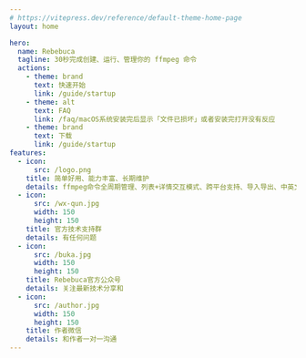 ```yaml
---
# https://vitepress.dev/reference/default-theme-home-page
layout: home

hero:
  name: Rebebuca
  tagline: 30秒完成创建、运行、管理你的 ffmpeg 命令
  actions:
    - theme: brand
      text: 快速开始
      link: /guide/startup
    - theme: alt
      text: FAQ
      link: /faq/macOS系统安装完后显示「文件已损坏」或者安装完打开没有反应
    - theme: brand
      text: 下载
      link: /guide/startup
features:
  - icon: 
      src: /logo.png
    title: 简单好用、能力丰富、长期维护
    details: ffmpeg命令全周期管理、列表+详情交互模式、跨平台支持、导入导出、中英文支持、自动更新
  - icon: 
      src: /wx-qun.jpg
      width: 150
      height: 150
    title: 官方技术支持群
    details: 有任何问题
  - icon: 
      src: /buka.jpg
      width: 150
      height: 150
    title: Rebebuca官方公众号
    details: 关注最新技术分享和
  - icon: 
      src: /author.jpg
      width: 150
      height: 150
    title: 作者微信
    details: 和作者一对一沟通
---
```




